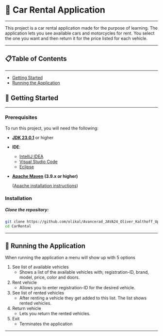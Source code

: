 🚗 Car Rental Application
=========================

---

This project is a car rental application made for the purpose of learning. The application lets you see available cars and motorcycles for rent. You select the one you want and then return it for the price listed for each vehicle.

---

## 📋Table of Contents

---

- [Getting Started](#Getting-Started)
- [Running the Application](#Running-the-Application)


## 🚀 Getting Started

---

### Prerequisites
To run this project, you will need the following:

- **[JDK 23.0.1](https://www.oracle.com/cis/java/technologies/downloads/)** or higher
- **IDE**:
  - [IntelliJ IDEA](https://lp.jetbrains.com/intellij-idea-promo/?source=google&medium=cpc&campaign=EMEA_en_WEST_IDEA_Branded&term=intellij&content=693349187751&gad_source=1&gclid=CjwKCAiAmMC6BhA6EiwAdN5iLc7kX2T1nr_s36LcjoOVRVosqUNncz02dbJSGmV9f0JKD0-_66j_GBoCKzwQAvD_BwE) 
  - [Visual Studio Code](https://code.visualstudio.com/)
  - [Eclipse](https://www.eclipse.org/downloads/packages/release/2022-09/r/eclipse-ide-java-developers)
- **[Apache Maven](https://maven.apache.org/download.cgi) (3.9.x or higher)**

  ([Apache installation instructions](https://maven.apache.org/install.html))

### Installation

##### **Clone the repository:**

```bash
git clone https://github.com/olikal/Avancerad_JAVA24_Oliver_Kalthoff_Uppgift1 
cd CarRental
```

---

## 🏃 Running the Application

When running the application a menu will show up with 5 options
1. See list of available vehicles
   - Shows a list of the available vehicles with; registration-ID, brand, model, price, color and doors.
2. Rent vehicle
   - Allows you to enter registration-ID for the desired vehicle.
3. See list of rented vehicles
   - After renting a vehicle they get added to this list. The list shows rented vehicles.
4. Return vehicle
    - Lets you return the rented vehicles.
5. Exit
    - Terminates the application

---


